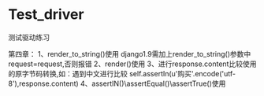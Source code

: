 # Test_driver
测试驱动练习

第四章：
1、render_to_string()使用
  django1.9需加上render_to_string()参数中request=request,否则报错
2、render()使用
3、进行response.content比较使用的原字节码转换,如：遇到中文进行比较
  self.assertIn(u'购买'.encode('utf-8'),response.content)
4、assertIN()\assertEqual()\assertTrue()使用

  
